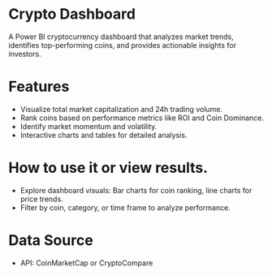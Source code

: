 # Crypto Dashboard
A Power BI cryptocurrency dashboard that analyzes market trends, identifies top-performing coins, and provides actionable insights for investors.

# Features
- Visualize total market capitalization and 24h trading volume.
- Rank coins based on performance metrics like ROI and Coin Dominance.
- Identify market momentum and volatility.
- Interactive charts and tables for detailed analysis.


 # How to use it or view results.
- Explore dashboard visuals: Bar charts for coin ranking, line charts for price trends.
- Filter by coin, category, or time frame to analyze performance.

# Data Source
- API: CoinMarketCap or CryptoCompare


  


